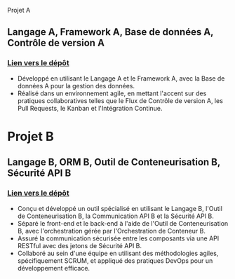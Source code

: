  Projet A  
## Langage A, Framework A, Base de données A, Contrôle de version A  
### [Lien vers le dépôt](https://github.com/UtilisateurExemple/projetA)
- Développé en utilisant le Langage A et le Framework A, avec la Base de données A pour la gestion des données.
- Réalisé dans un environnement agile, en mettant l'accent sur des pratiques collaboratives telles que le Flux de Contrôle de version A, les Pull Requests, le Kanban et l'Intégration Continue.

# Projet B  
## Langage B, ORM B, Outil de Conteneurisation B, Sécurité API B  
### [Lien vers le dépôt](https://github.com/UtilisateurExemple/projetB)
- Conçu et développé un outil spécialisé en utilisant le Langage B, l'Outil de Conteneurisation B, la Communication API B et la Sécurité API B.
- Séparé le front-end et le back-end à l'aide de l'Outil de Conteneurisation B, avec l'orchestration gérée par l'Orchestration de Conteneur B.
- Assuré la communication sécurisée entre les composants via une API RESTful avec des jetons de Sécurité API B.
- Collaboré au sein d'une équipe en utilisant des méthodologies agiles, spécifiquement SCRUM, et appliqué des pratiques DevOps pour un développement efficace.
